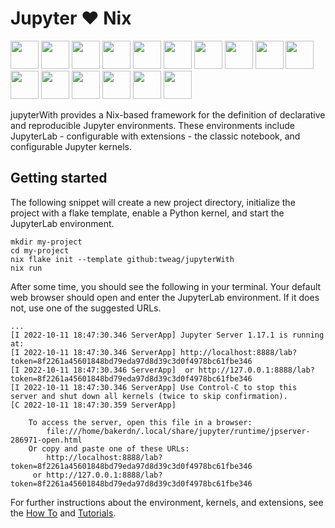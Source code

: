 # Jupyter ❤️  Nix

<p float="left">
  <img src="img/logos/bash-logo64.png" width="45" />
  <img src="img/logos/c-logo64.png" width="45" />
  <img src="img/logos/elm-logo64.png" width="45" />
  <img src="img/logos/go-logo64.png" width="45" />
  <img src="img/logos/haskell-logo64.png" width="45" />
  <img src="img/logos/python-logo64.png" width="45" />
  <img src="img/logos/javascript-logo64.png" width="45" />
  <img src="img/logos/julia-logo64.png" width="45" />
  <img src="img/logos/nix-logo64.png" width="45" />
  <img src="img/logos/ocaml-logo64.png" width="45" />
  <img src="img/logos/postgres-logo64.png" width="45" />
  <img src="img/logos/r-logo64.png" width="45" />
  <img src="img/logos/rust-logo64.png" width="45" />
  <img src="img/logos/scala-logo64.png" width="45" />
  <img src="img/logos/typescript-logo64.png" width="45" />
  <img src="img/logos/zsh-logo64.png" width="45" />
</p>

jupyterWith provides a Nix-based framework for the definition of declarative and reproducible Jupyter environments.
These environments include JupyterLab - configurable with extensions - the classic notebook, and configurable Jupyter kernels.

## Getting started

The following snippet will create a new project directory, initialize the project with a flake template, enable a Python kernel, and start the JupyterLab environment.

```shell
mkdir my-project
cd my-project
nix flake init --template github:tweag/jupyterWith
nix run
```

After some time, you should see the following in your terminal. Your default web browser should open and enter the JupyterLab environment. If it does not, use one of the suggested URLs.

```shell
...
[I 2022-10-11 18:47:30.346 ServerApp] Jupyter Server 1.17.1 is running at:
[I 2022-10-11 18:47:30.346 ServerApp] http://localhost:8888/lab?token=8f2261a45601848bd79eda97d8d39c3d0f4978bc61fbe346
[I 2022-10-11 18:47:30.346 ServerApp]  or http://127.0.0.1:8888/lab?token=8f2261a45601848bd79eda97d8d39c3d0f4978bc61fbe346
[I 2022-10-11 18:47:30.346 ServerApp] Use Control-C to stop this server and shut down all kernels (twice to skip confirmation).
[C 2022-10-11 18:47:30.359 ServerApp] 
    
    To access the server, open this file in a browser:
        file:///home/bakerdn/.local/share/jupyter/runtime/jpserver-286971-open.html
    Or copy and paste one of these URLs:
        http://localhost:8888/lab?token=8f2261a45601848bd79eda97d8d39c3d0f4978bc61fbe346
     or http://127.0.0.1:8888/lab?token=8f2261a45601848bd79eda97d8d39c3d0f4978bc61fbe346
```

For further instructions about the environment, kernels, and extensions, see the [How To](HOWTO.md) and [Tutorials](TUTORIALS.md).

